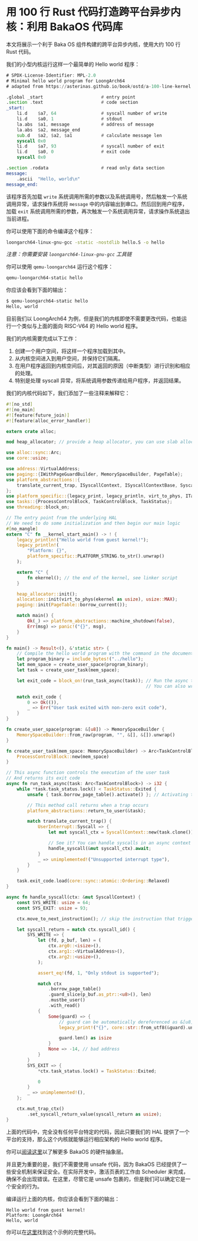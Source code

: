 # 用 100 行 Rust 代码打造跨平台异步内核：利用 BakaOS 代码库

本文将展示一个利于 Baka OS 组件构建的跨平台异步内核，使用大约 100 行 Rust 代码。

我们的小型内核运行这样一个最简单的 Hello world 程序：

```asm
# SPDX-License-Identifier: MPL-2.0
# Minimal hello world program for LoongArch64
# adapted from https://asterinas.github.io/book/ostd/a-100-line-kernel.html

.global _start                      # entry point
.section .text                      # code section
_start:
    li.d    $a7, 64                 # syscall number of write
    li.d    $a0, 1                  # stdout
    la.abs  $a1, message            # address of message         
    la.abs  $a2, message_end
    sub.d   $a2, $a2, $a1           # calculate message len
    syscall 0x0
    li.d    $a7, 93                 # syscall number of exit
    li.d    $a0, 0                  # exit code
    syscall 0x0

.section .rodata                    # read only data section
message:
    .ascii  "Hello, world\n"
message_end:
```

该程序首先加载 `write` 系统调用所需的参数以及系统调用号，然后触发一个系统调用异常，请求操作系统将 `message` 中的内容输出到串口。然后回到用户程序，加载 `exit` 系统调用所需的参数，再次触发一个系统调用异常，请求操作系统退出当前进程。

你可以使用下面的命令编译这个程序：

```bash
loongarch64-linux-gnu-gcc -static -nostdlib hello.S -o hello
```

*注意：你需要安装 `loongarch64-linux-gnu-gcc` 工具链*

你可以使用 `qemu-loongarch64` 运行这个程序：

```bash
qemu-loongarch64-static hello
```

你应该会看到下面的输出：

```bash
$ qemu-loongarch64-static hello
Hello, world
```

目前我们以 LoongArch64 为例，但是我们的内核即使不需要更改代码，也能运行一个类似与上面的面向 RISC-V64 的 Hello world 程序。

我们的内核需要完成以下工作：

1. 创建一个用户空间，将这样一个程序加载到其中。
2. 从内核空间进入到用户空间，并保持它们隔离。
3. 在用户程序返回到内核空间后，对其返回的原因（中断类型）进行识别和相应的处理。
4. 特别是处理 syscall 异常，将系统调用参数传递给用户程序，并返回结果。

我们的内核代码如下，我们添加了一些注释来解释它：

```rust
#![no_std]
#![no_main]
#![feature(future_join)]
#![feature(alloc_error_handler)]

extern crate alloc;

mod heap_allocator; // provide a heap allocator, you can use slab allocator or buddy system allocator

use alloc::sync::Arc;
use core::usize;

use address::VirtualAddress;
use paging::{IWithPageGuardBuilder, MemorySpaceBuilder, PageTable};
use platform_abstractions::{
    translate_current_trap, ISyscallContext, ISyscallContextBase, SyscallContext, UserInterrupt,
};
use platform_specific::{legacy_print, legacy_println, virt_to_phys, ITaskContext};
use tasks::{ProcessControlBlock, TaskControlBlock, TaskStatus};
use threading::block_on;

// The entry point from the underlying HAL
// We need to do some initialization and then begin our main logic
#[no_mangle]
extern "C" fn __kernel_start_main() -> ! {
    legacy_println!("Hello world from guest kernel!");
    legacy_println!(
        "Platform: {}",
        platform_specific::PLATFORM_STRING.to_str().unwrap()
    );

    extern "C" {
        fn ekernel(); // the end of the kernel, see linker script
    }

    heap_allocator::init();
    allocation::init(virt_to_phys(ekernel as usize), usize::MAX);
    paging::init(PageTable::borrow_current());

    match main() {
        Ok(_) => platform_abstractions::machine_shutdown(false),
        Err(msg) => panic!("{}", msg),
    }
}

fn main() -> Result<(), &'static str> {
    // Compile the hello world program with the command in the document
    let program_binary = include_bytes!("../hello");
    let mem_space = create_user_space(program_binary);
    let task = create_user_task(mem_space);

    let exit_code = block_on!(run_task_async(task)); // Run the async task
                                                     // You can also write `run_task_async(task).await;` if you are in an async context

    match exit_code {
        0 => Ok(()),
        _ => Err("User task exited with non-zero exit code"),
    }
}

fn create_user_space(program: &[u8]) -> MemorySpaceBuilder {
    MemorySpaceBuilder::from_raw(program, "", &[], &[]).unwrap()
}

fn create_user_task(mem_space: MemorySpaceBuilder) -> Arc<TaskControlBlock> {
    ProcessControlBlock::new(mem_space)
}

// This async function controls the execution of the user task
// And returns its exit code
async fn run_task_async(task: Arc<TaskControlBlock>) -> i32 {
    while *task.task_status.lock() < TaskStatus::Exited {
        unsafe { task.borrow_page_table().activate() }; // Activating the page table should be a consideration.

        // This method call returns when a trap occurs
        platform_abstractions::return_to_user(&task);

        match translate_current_trap() {
            UserInterrupt::Syscall => {
                let mut syscall_ctx = SyscallContext::new(task.clone());

                // See it? You can handle syscalls in an async context
                handle_syscall(&mut syscall_ctx).await;
            }
            _ => unimplemented!("Unsupported interrupt type"),
        }
    }

    task.exit_code.load(core::sync::atomic::Ordering::Relaxed)
}

async fn handle_syscall(ctx: &mut SyscallContext) {
    const SYS_WRITE: usize = 64;
    const SYS_EXIT: usize = 93;

    ctx.move_to_next_instruction(); // skip the instruction that triggers the syscall

    let syscall_return = match ctx.syscall_id() {
        SYS_WRITE => {
            let (fd, p_buf, len) = (
                ctx.arg0::<isize>(),
                ctx.arg1::<VirtualAddress>(),
                ctx.arg2::<usize>(),
            );

            assert_eq!(fd, 1, "Only stdout is supported");

            match ctx
                .borrow_page_table()
                .guard_slice(p_buf.as_ptr::<u8>(), len)
                .mustbe_user()
                .with_read()
            {
                Some(guard) => {
                    // guard can be automatically dereferenced as &[u8]
                    legacy_print!("{}", core::str::from_utf8(&guard).unwrap());

                    guard.len() as isize
                }
                None => -14, // bad address
            }
        }
        SYS_EXIT => {
            *ctx.task_status.lock() = TaskStatus::Exited;

            0
        }
        _ => unimplemented!(),
    };

    ctx.mut_trap_ctx()
        .set_syscall_return_value(syscall_return as usize);
}
```

上面的代码中，完全没有任何平台特定的代码，因此只要我们的 HAL 提供了一个平台的支持，那么这个内核就能够运行相应架构的 Hello world 程序。

你可以[阅读这里](https://github.com/caiyih/bakaos?tab=readme-ov-file#hardware-abstraction-layer)以了解更多 BakaOS 的硬件抽象层。

并且更为重要的是，我们不需要使用 unsafe 代码，因为 BakaOS 已经提供了一些安全机制来保证安全。在实际开发中，激活页表的工作由 Scheduler 来完成，确保不会出现错误。在这里，尽管它是 unsafe 包裹的，但是我们可以确定它是一个安全的行为。

编译运行上面的内核，你应该会看到下面的输出：

```ascii
Hello world from guest kernel!
Platform: LoongArch64
Hello, world
```

你可以在[这里](TODO)找到这个示例的完整代码。
